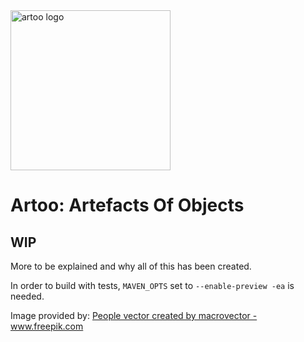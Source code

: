 <img src="https://raw.githubusercontent.com/trydent-io/artoo/master/artoo_stone.svg" width="256px" alt="artoo logo">

# Artoo: Artefacts Of Objects

## WIP

More to be explained and why all of this has been created.

In order to build with tests, `MAVEN_OPTS` set to `--enable-preview -ea` is needed.

Image provided by:
<a href="https://www.freepik.com/free-photos-vectors/people">People vector created by macrovector - www.freepik.com</a>
